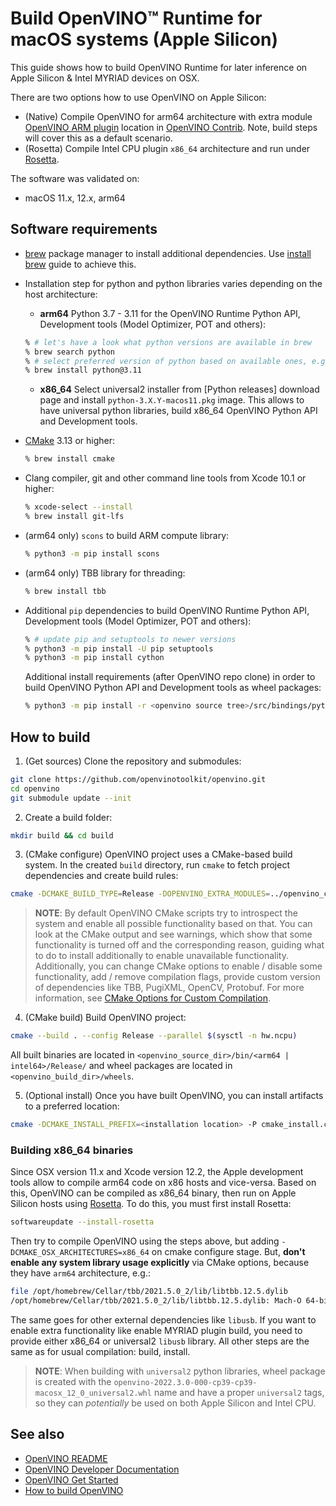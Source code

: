 # Build OpenVINO™ Runtime for macOS systems (Apple Silicon)

This guide shows how to build OpenVINO Runtime for later inference on Apple Silicon & Intel MYRIAD devices on OSX. 

There are two options how to use OpenVINO on Apple Silicon:
- (Native) Compile OpenVINO for arm64 architecture with extra module [OpenVINO ARM plugin](https://github.com/openvinotoolkit/openvino_contrib/tree/master/modules/arm_plugin) location in [OpenVINO Contrib](https://github.com/openvinotoolkit/openvino_contrib). Note, build steps will cover this as a default scenario.
- (Rosetta) Compile Intel CPU plugin `x86_64` architecture and run under [Rosetta](https://support.apple.com/en-us/HT211861).

The software was validated on:
- macOS 11.x, 12.x, arm64

## Software requirements 

- [brew](https://brew.sh) package manager to install additional dependencies. Use [install brew](https://brew.sh) guide to achieve this.

- Installation step for python and python libraries varies depending on the host architecture:
  - **arm64** Python 3.7 - 3.11 for the OpenVINO Runtime Python API, Development tools (Model Optimizer, POT and others):
  ```sh
  % # let's have a look what python versions are available in brew
  % brew search python
  % # select preferred version of python based on available ones, e.g. 3.11
  % brew install python@3.11
  ```
  - **x86_64** Select universal2 installer from [Python releases] download page and install `python-3.X.Y-macos11.pkg` image. This allows to have universal python libraries, build x86_64 OpenVINO Python API and Development tools.

- [CMake](https://cmake.org/download/) 3.13 or higher:
  ```sh
  % brew install cmake
  ```
- Clang compiler, git and other command line tools from Xcode 10.1 or higher:
  ```sh
  % xcode-select --install
  % brew install git-lfs
  ```
- (arm64 only) `scons` to build ARM compute library:
  ```sh
  % python3 -m pip install scons
  ```
- (arm64 only) TBB library for threading:
  ```sh
  % brew install tbb
  ```
- Additional `pip` dependencies to build OpenVINO Runtime Python API, Development tools (Model Optimizer, POT and others):
  ```sh
  % # update pip and setuptools to newer versions
  % python3 -m pip install -U pip setuptools
  % python3 -m pip install cython
  ```
  Additional install requirements (after OpenVINO repo clone) in order to build OpenVINO Python API and Development tools as wheel packages:
  ```sh
  % python3 -m pip install -r <openvino source tree>/src/bindings/python/wheel/requirements-dev.txt
  ```

## How to build

1. (Get sources) Clone the repository and submodules:
```sh
git clone https://github.com/openvinotoolkit/openvino.git
cd openvino
git submodule update --init
```
2. Create a build folder:
```sh
mkdir build && cd build
```
3. (CMake configure) OpenVINO project uses a CMake-based build system. In the created `build` directory, run `cmake` to fetch project dependencies and create build rules:
```sh
cmake -DCMAKE_BUILD_TYPE=Release -DOPENVINO_EXTRA_MODULES=../openvino_contrib/modules/arm_plugin ..
```
> **NOTE**: By default OpenVINO CMake scripts try to introspect the system and enable all possible functionality based on that. You can look at the CMake output and see warnings, which show that some functionality is turned off and the corresponding reason, guiding what to do to install additionally to enable unavailable functionality. Additionally, you can change CMake options to enable / disable some functionality, add / remove compilation flags, provide custom version of dependencies like TBB, PugiXML, OpenCV, Protobuf. For more information, see [CMake Options for Custom Compilation](./cmake_options_for_custom_compilation.md).
4. (CMake build) Build OpenVINO project:
```sh
cmake --build . --config Release --parallel $(sysctl -n hw.ncpu)
```
All built binaries are located in `<openvino_source_dir>/bin/<arm64 | intel64>/Release/` and wheel packages are located in `<openvino_build_dir>/wheels`. 

5. (Optional install) Once you have built OpenVINO, you can install artifacts to a preferred location:
```sh
cmake -DCMAKE_INSTALL_PREFIX=<installation location> -P cmake_install.cmake
```

### Building x86_64 binaries

Since OSX version 11.x and Xcode version 12.2, the Apple development tools allow to compile arm64 code on x86 hosts and vice-versa. Based on this, OpenVINO can be compiled as x86_64 binary, then run on Apple Silicon hosts using [Rosetta](https://support.apple.com/en-us/HT211861). To do this, you must first install Rosetta:

```sh
softwareupdate --install-rosetta
```

Then try to compile OpenVINO using the steps above, but adding `-DCMAKE_OSX_ARCHITECTURES=x86_64` on cmake configure stage. But, **don't enable any system library usage explicitly** via CMake options, because they have `arm64` architecture, e.g.:
```sh
file /opt/homebrew/Cellar/tbb/2021.5.0_2/lib/libtbb.12.5.dylib
/opt/homebrew/Cellar/tbb/2021.5.0_2/lib/libtbb.12.5.dylib: Mach-O 64-bit dynamically linked shared library arm64
```

The same goes for other external dependencies like `libusb`. If you want to enable extra functionality like enable MYRIAD plugin build, you need to provide either x86_64 or universal2 `libusb` library. All other steps are the same as for usual compilation: build, install.

> **NOTE**: When building with `universal2` python libraries, wheel package is created with the `openvino-2022.3.0-000-cp39-cp39-macosx_12_0_universal2.whl` name and have a proper `universal2` tags, so they can *potentially* be used on both Apple Silicon and Intel CPU.

## See also

 * [OpenVINO README](../../README.md)
 * [OpenVINO Developer Documentation](index.md)
 * [OpenVINO Get Started](./get_started.md)
 * [How to build OpenVINO](build.md)

 